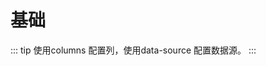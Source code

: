 # 基础

::: tip
使用columns 配置列，使用data-source 配置数据源。
:::
<demo vue="../../../docs-demo/basic/Basic.vue"></demo>